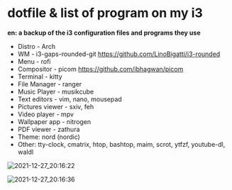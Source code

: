 # dotfile & list of program on my i3

 **en: a backup of the i3 configuration files and programs they use** 
 
 * Distro - Arch
 * WM - i3-gaps-rounded-git https://github.com/LinoBigatti/i3-rounded
 * Menu - rofi
 * Compositor - picom https://github.com/ibhagwan/picom
 * Terminal - kitty
 * File Manager - ranger
 * Music Player - musikcube
 * Text editors - vim, nano, mousepad
 * Pictures viewer - sxiv, feh
 * Video player - mpv
 * Wallpaper app - nitrogen
 * PDF viewer - zathura
 * Theme: nord (nordic)
 * Other: tty-clock, cmatrix, htop, bashtop, maim, scrot, ytfzf, youtube-dl, waldl


![2021-12-27_20:16:22](https://user-images.githubusercontent.com/26747226/147497447-21c41f83-e432-4e37-a99a-ba7d16d1d6f1.png)

![2021-12-27_20:16:36](https://user-images.githubusercontent.com/26747226/147497454-9260c37e-d6bc-409e-b18a-e24eeb87a033.png)
